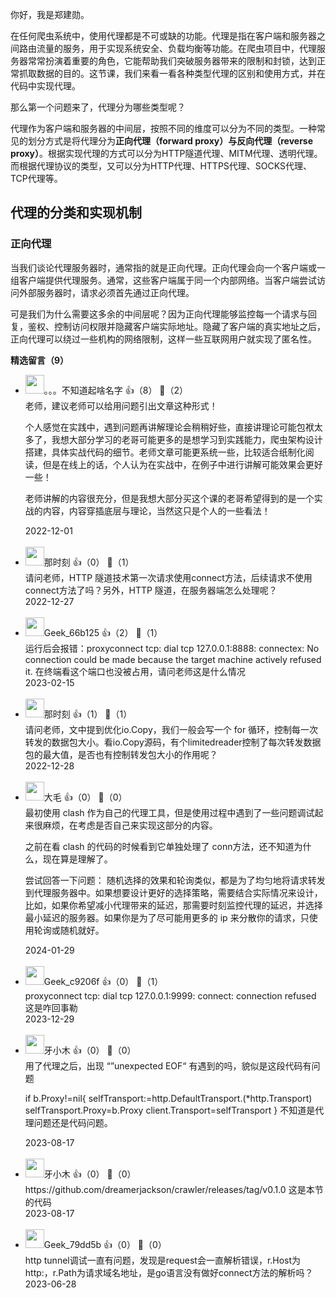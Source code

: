 你好，我是郑建勋。

在任何爬虫系统中，使用代理都是不可或缺的功能。代理是指在客户端和服务器之间路由流量的服务，用于实现系统安全、负载均衡等功能。在爬虫项目中，代理服务器常常扮演着重要的角色，它能帮助我们突破服务器带来的限制和封锁，达到正常抓取数据的目的。这节课，我们来看一看各种类型代理的区别和使用方式，并在代码中实现代理。

那么第一个问题来了，代理分为哪些类型呢？

代理作为客户端和服务器的中间层，按照不同的维度可以分为不同的类型。一种常见的划分方式是将代理分为**正向代理（forward proxy）与反向代理（reverse proxy）**。根据实现代理的方式可以分为HTTP隧道代理、MITM代理、透明代理。而根据代理协议的类型，又可以分为HTTP代理、HTTPS代理、SOCKS代理、TCP代理等。

## 代理的分类和实现机制

### 正向代理

当我们谈论代理服务器时，通常指的就是正向代理。正向代理会向一个客户端或一组客户端提供代理服务。通常，这些客户端属于同一个内部网络。当客户端尝试访问外部服务器时，请求必须首先通过正向代理。

可是我们为什么需要这多余的中间层呢？因为正向代理能够监控每一个请求与回复，鉴权、控制访问权限并隐藏客户端实际地址。隐藏了客户端的真实地址之后，正向代理可以绕过一些机构的网络限制，这样一些互联网用户就实现了匿名性。
<div><strong>精选留言（9）</strong></div><ul>
<li><img src="https://static001.geekbang.org/account/avatar/00/26/97/a5/e52d10bb.jpg" width="30px"><span>。。。不知道起啥名字</span> 👍（8） 💬（2）<div>  老师，建议老师可以给用问题引出文章这种形式！

  个人感觉在实践中，遇到问题再讲解理论会稍稍好些，直接讲理论可能包袱太多了，我想大部分学习的老哥可能更多的是想学习到实践能力，爬虫架构设计搭建，具体实战代码的细节。老师文章可能更系统一些，比较适合纸制化阅读，但是在线上的话，个人认为在实战中，在例子中进行讲解可能效果会更好一些！

  老师讲解的内容很充分，但是我想大部分买这个课的老哥希望得到的是一个实战的内容，内容穿插底层与理论，当然这只是个人的一些看法！</div>2022-12-01</li><br/><li><img src="https://static001.geekbang.org/account/avatar/00/11/8f/cf/890f82d6.jpg" width="30px"><span>那时刻</span> 👍（0） 💬（1）<div>请问老师，HTTP 隧道技术第一次请求使用connect方法，后续请求不使用connect方法了吗？另外，HTTP 隧道，在服务器端怎么处理呢？</div>2022-12-27</li><br/><li><img src="https://thirdwx.qlogo.cn/mmopen/vi_32/DYAIOgq83epibs2WSuRC5Me3dGS4ZfrSFoc8wENiavhrGq6Nw4D7t6aibV1ZxyvVQhyCHCtXH1dRBZwI0dYourrkA/132" width="30px"><span>Geek_66b125</span> 👍（2） 💬（1）<div>运行后会报错：proxyconnect tcp: dial tcp 127.0.0.1:8888: connectex: No connection could be made because the target machine actively refused it. 在终端看这个端口也没被占用，请问老师这是什么情况</div>2023-02-15</li><br/><li><img src="https://static001.geekbang.org/account/avatar/00/11/8f/cf/890f82d6.jpg" width="30px"><span>那时刻</span> 👍（1） 💬（1）<div>请问老师，文中提到优化io.Copy，我们一般会写一个 for 循环，控制每一次转发的数据包大小。看io.Copy源码，有个limitedreader控制了每次转发数据包的最大值，是否也有控制转发包大小的作用呢？</div>2022-12-28</li><br/><li><img src="https://static001.geekbang.org/account/avatar/00/1c/fc/4f/0a452c94.jpg" width="30px"><span>大毛</span> 👍（0） 💬（0）<div>最初使用 clash 作为自己的代理工具，但是使用过程中遇到了一些问题调试起来很麻烦，在考虑是否自己来实现这部分的内容。

之前在看 clash 的代码的时候看到它单独处理了 conn方法，还不知道为什么，现在算是理解了。

尝试回答一下问题：
随机选择的效果和轮询类似，都是为了均匀地将请求转发到代理服务器中。如果想要设计更好的选择策略，需要结合实际情况来设计，比如，如果你希望减小代理带来的延迟，那需要时刻监控代理的延迟，并选择最小延迟的服务器。如果你是为了尽可能用更多的 ip 来分散你的请求，只使用轮询或随机就好。</div>2024-01-29</li><br/><li><img src="" width="30px"><span>Geek_c9206f</span> 👍（0） 💬（1）<div>proxyconnect tcp: dial tcp 127.0.0.1:9999: connect: connection refused
这是咋回事勒</div>2023-12-29</li><br/><li><img src="https://static001.geekbang.org/account/avatar/00/11/e2/52/56dbb738.jpg" width="30px"><span>牙小木</span> 👍（0） 💬（0）<div>用了代理之后，出现 “”unexpected EOF“
有遇到的吗，貌似是这段代码有问题

if b.Proxy!=nil{
		selfTransport:=http.DefaultTransport.(*http.Transport)
		selfTransport.Proxy=b.Proxy
		client.Transport=selfTransport
	}
不知道是代理问题还是代码问题。</div>2023-08-17</li><br/><li><img src="https://static001.geekbang.org/account/avatar/00/11/e2/52/56dbb738.jpg" width="30px"><span>牙小木</span> 👍（0） 💬（0）<div>https:&#47;&#47;github.com&#47;dreamerjackson&#47;crawler&#47;releases&#47;tag&#47;v0.1.0
 这是本节的代码</div>2023-08-17</li><br/><li><img src="" width="30px"><span>Geek_79dd5b</span> 👍（0） 💬（0）<div>http tunnel调试一直有问题，发现是request会一直解析错误，r.Host为http:，r.Path为请求域名地址，是go语言没有做好connect方法的解析吗？</div>2023-06-28</li><br/>
</ul>